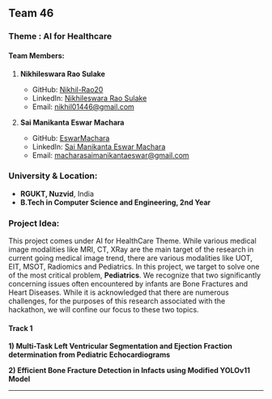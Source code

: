 ## Team 46
### Theme : AI for Healthcare


#### Team Members: 
1. **Nikhileswara Rao Sulake**   
   - GitHub: [Nikhil-Rao20](https://github.com/Nikhil-Rao20)  
   - LinkedIn: [Nikhileswara Rao Sulake](https://www.linkedin.com/in/nikhileswara-rao-sulake-847802254/)
   - Email: nikhil01446@gmail.com

2. **Sai Manikanta Eswar Machara**  
   - GitHub: [EswarMachara](https://github.com/EswarMachara)
   - LinkedIn: [Sai Manikanta Eswar Machara](https://www.linkedin.com/in/sai-manikanta-eswar-machara)
   - Email: macharasaimanikantaeswar@gmail.com
### University & Location:
- **RGUKT, Nuzvid**, India  
- **B.Tech in Computer Science and Engineering, 2nd Year**  

### Project Idea:
This project comes under AI for HealthCare Theme. While various medical image modalities like MRI, CT, XRay are the main target of the research in current going medical image trend, there are various modalities like
UOT, EIT, MSOT, Radiomics and Pediatrics. In this project, we target to solve one of the most critical problem, **Pediatrics**. We recognize that two significantly concerning issues often encountered by infants are Bone Fractures and Heart Diseases. While it is acknowledged that there are numerous challenges, for the purposes of this research associated with the hackathon, we will confine our focus to these two topics. 

#### Track 1
**1) Multi-Task Left Ventricular Segmentation and Ejection Fraction determination from Pediatric Echocardiograms**



**2) Efficient Bone Fracture Detection in Infacts using Modified YOLOv11 Model**

-----
